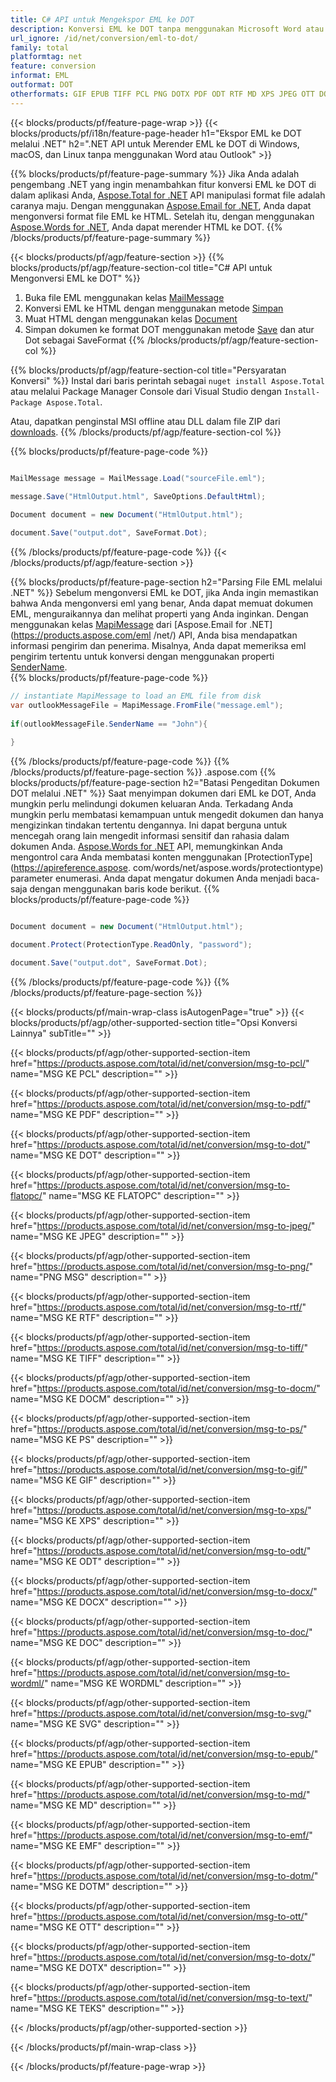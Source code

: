 ```yaml
---
title: C# API untuk Mengekspor EML ke DOT
description: Konversi EML ke DOT tanpa menggunakan Microsoft Word atau Outlook di .NET
url_ignore: /id/net/conversion/eml-to-dot/
family: total
platformtag: net
feature: conversion
informat: EML
outformat: DOT
otherformats: GIF EPUB TIFF PCL PNG DOTX PDF ODT RTF MD XPS JPEG OTT DOT WORDML DOCM TEXT PS DOC DOCX FLATOPC DOTM EMF SVG
---
```

{{< blocks/products/pf/feature-page-wrap >}}
{{< blocks/products/pf/i18n/feature-page-header h1="Ekspor EML ke DOT melalui .NET" h2=".NET API untuk Merender EML ke DOT di Windows, macOS, dan Linux tanpa menggunakan Word atau Outlook" >}}

{{% blocks/products/pf/feature-page-summary %}}
Jika Anda adalah pengembang .NET yang ingin menambahkan fitur konversi EML ke DOT di dalam aplikasi Anda, [Aspose.Total for .NET](https://products.aspose.com/total/net/) API manipulasi format file adalah caranya maju. Dengan menggunakan [Aspose.Email for .NET](https://products.aspose.com/email/net/), Anda dapat mengonversi format file EML ke HTML. Setelah itu, dengan menggunakan [Aspose.Words for .NET](https://products.aspose.com/words/net/), Anda dapat merender HTML ke DOT.
{{% /blocks/products/pf/feature-page-summary  %}}

{{< blocks/products/pf/agp/feature-section >}}
{{% blocks/products/pf/agp/feature-section-col title="C# API untuk Mengonversi EML ke DOT" %}}
1. Buka file EML menggunakan kelas [MailMessage](https://reference.aspose.com/eml/net/aspose.eml/mailmessage)
2. Konversi EML ke HTML dengan menggunakan metode [Simpan](https://reference.aspose.com/eml/net/aspose.eml.mailmessage/save/methods/3)
3. Muat HTML dengan menggunakan kelas [Document](https://reference.aspose.com/words/net/aspose.words/document)
4. Simpan dokumen ke format DOT menggunakan metode [Save](https://reference.aspose.com/words/net/aspose.words.document/save/methods/4) dan atur Dot sebagai SaveFormat
{{% /blocks/products/pf/agp/feature-section-col %}}

{{% blocks/products/pf/agp/feature-section-col title="Persyaratan Konversi" %}}
Instal dari baris perintah sebagai ```nuget install Aspose.Total``` atau melalui Package Manager Console dari Visual Studio dengan ```Install-Package Aspose.Total```.

Atau, dapatkan penginstal MSI offline atau DLL dalam file ZIP dari [downloads](https://downloads.aspose.com/total/net).
{{% /blocks/products/pf/agp/feature-section-col %}}

{{% blocks/products/pf/feature-page-code %}}

```cs

MailMessage message = MailMessage.Load("sourceFile.eml");
 
message.Save("HtmlOutput.html", SaveOptions.DefaultHtml);

Document document = new Document("HtmlOutput.html");

document.Save("output.dot", SaveFormat.Dot); 
```

{{% /blocks/products/pf/feature-page-code %}}
{{< /blocks/products/pf/agp/feature-section >}}

{{% blocks/products/pf/feature-page-section  h2="Parsing File EML melalui .NET" %}}
Sebelum mengonversi EML ke DOT, jika Anda ingin memastikan bahwa Anda mengonversi eml yang benar, Anda dapat memuat dokumen EML, menguraikannya dan melihat properti yang Anda inginkan. Dengan menggunakan kelas [MapiMessage](https://reference.aspose.com/eml/net/aspose.eml.mapi/mapimessage) dari [Aspose.Email for .NET](https://products.aspose.com/eml /net/) API, Anda bisa mendapatkan informasi pengirim dan penerima. Misalnya, Anda dapat memeriksa eml pengirim tertentu untuk konversi dengan menggunakan properti [SenderName](https://reference.aspose.com/eml/net/aspose.eml.mapi/mapimessage/properties/sendername).  
{{% blocks/products/pf/feature-page-code %}}

```cs
// instantiate MapiMessage to load an EML file from disk
var outlookMessageFile = MapiMessage.FromFile("message.eml");
 
if(outlookMessageFile.SenderName == "John"){
    
}
```

{{% /blocks/products/pf/feature-page-code  %}}
{{% /blocks/products/pf/feature-page-section %}}
.aspose.com
{{% blocks/products/pf/feature-page-section  h2="Batasi Pengeditan Dokumen DOT melalui .NET" %}}
Saat menyimpan dokumen dari EML ke DOT, Anda mungkin perlu melindungi dokumen keluaran Anda. Terkadang Anda mungkin perlu membatasi kemampuan untuk mengedit dokumen dan hanya mengizinkan tindakan tertentu dengannya. Ini dapat berguna untuk mencegah orang lain mengedit informasi sensitif dan rahasia dalam dokumen Anda. [Aspose.Words for .NET](https://products.aspose.com/words/net/) API, memungkinkan Anda mengontrol cara Anda membatasi konten menggunakan [ProtectionType](https://apireference.aspose. com/words/net/aspose.words/protectiontype) parameter enumerasi. Anda dapat mengatur dokumen Anda menjadi baca-saja dengan menggunakan baris kode berikut. 
{{% blocks/products/pf/feature-page-code %}}

```cs

Document document = new Document("HtmlOutput.html");

document.Protect(ProtectionType.ReadOnly, "password");

document.Save("output.dot", SaveFormat.Dot);  
```

{{% /blocks/products/pf/feature-page-code  %}}
{{% /blocks/products/pf/feature-page-section %}}

{{< blocks/products/pf/main-wrap-class isAutogenPage="true" >}}
{{< blocks/products/pf/agp/other-supported-section title="Opsi Konversi Lainnya" subTitle="" >}}

{{< blocks/products/pf/agp/other-supported-section-item href="https://products.aspose.com/total/id/net/conversion/msg-to-pcl/" name="MSG KE PCL" description="" >}}

{{< blocks/products/pf/agp/other-supported-section-item href="https://products.aspose.com/total/id/net/conversion/msg-to-pdf/" name="MSG KE PDF" description="" >}}

{{< blocks/products/pf/agp/other-supported-section-item href="https://products.aspose.com/total/id/net/conversion/msg-to-dot/" name="MSG KE DOT" description="" >}}

{{< blocks/products/pf/agp/other-supported-section-item href="https://products.aspose.com/total/id/net/conversion/msg-to-flatopc/" name="MSG KE FLATOPC" description="" >}}

{{< blocks/products/pf/agp/other-supported-section-item href="https://products.aspose.com/total/id/net/conversion/msg-to-jpeg/" name="MSG KE JPEG" description="" >}}

{{< blocks/products/pf/agp/other-supported-section-item href="https://products.aspose.com/total/id/net/conversion/msg-to-png/" name="PNG MSG" description="" >}}

{{< blocks/products/pf/agp/other-supported-section-item href="https://products.aspose.com/total/id/net/conversion/msg-to-rtf/" name="MSG KE RTF" description="" >}}

{{< blocks/products/pf/agp/other-supported-section-item href="https://products.aspose.com/total/id/net/conversion/msg-to-tiff/" name="MSG KE TIFF" description="" >}}

{{< blocks/products/pf/agp/other-supported-section-item href="https://products.aspose.com/total/id/net/conversion/msg-to-docm/" name="MSG KE DOCM" description="" >}}

{{< blocks/products/pf/agp/other-supported-section-item href="https://products.aspose.com/total/id/net/conversion/msg-to-ps/" name="MSG KE PS" description="" >}}

{{< blocks/products/pf/agp/other-supported-section-item href="https://products.aspose.com/total/id/net/conversion/msg-to-gif/" name="MSG KE GIF" description="" >}}

{{< blocks/products/pf/agp/other-supported-section-item href="https://products.aspose.com/total/id/net/conversion/msg-to-xps/" name="MSG KE XPS" description="" >}}

{{< blocks/products/pf/agp/other-supported-section-item href="https://products.aspose.com/total/id/net/conversion/msg-to-odt/" name="MSG KE ODT" description="" >}}

{{< blocks/products/pf/agp/other-supported-section-item href="https://products.aspose.com/total/id/net/conversion/msg-to-docx/" name="MSG KE DOCX" description="" >}}

{{< blocks/products/pf/agp/other-supported-section-item href="https://products.aspose.com/total/id/net/conversion/msg-to-doc/" name="MSG KE DOC" description="" >}}

{{< blocks/products/pf/agp/other-supported-section-item href="https://products.aspose.com/total/id/net/conversion/msg-to-wordml/" name="MSG KE WORDML" description="" >}}

{{< blocks/products/pf/agp/other-supported-section-item href="https://products.aspose.com/total/id/net/conversion/msg-to-svg/" name="MSG KE SVG" description="" >}}

{{< blocks/products/pf/agp/other-supported-section-item href="https://products.aspose.com/total/id/net/conversion/msg-to-epub/" name="MSG KE EPUB" description="" >}}

{{< blocks/products/pf/agp/other-supported-section-item href="https://products.aspose.com/total/id/net/conversion/msg-to-md/" name="MSG KE MD" description="" >}}

{{< blocks/products/pf/agp/other-supported-section-item href="https://products.aspose.com/total/id/net/conversion/msg-to-emf/" name="MSG KE EMF" description="" >}}

{{< blocks/products/pf/agp/other-supported-section-item href="https://products.aspose.com/total/id/net/conversion/msg-to-dotm/" name="MSG KE DOTM" description="" >}}

{{< blocks/products/pf/agp/other-supported-section-item href="https://products.aspose.com/total/id/net/conversion/msg-to-ott/" name="MSG KE OTT" description="" >}}

{{< blocks/products/pf/agp/other-supported-section-item href="https://products.aspose.com/total/id/net/conversion/msg-to-dotx/" name="MSG KE DOTX" description="" >}}

{{< blocks/products/pf/agp/other-supported-section-item href="https://products.aspose.com/total/id/net/conversion/msg-to-text/" name="MSG KE TEKS" description="" >}}



{{< /blocks/products/pf/agp/other-supported-section >}}

{{< /blocks/products/pf/main-wrap-class >}}

{{< /blocks/products/pf/feature-page-wrap >}}